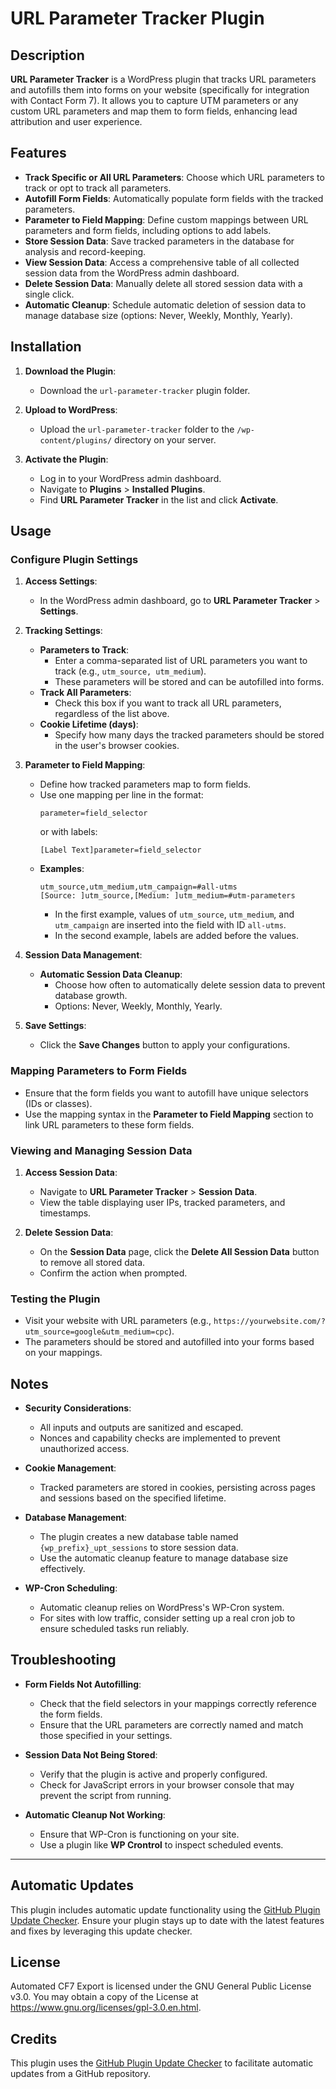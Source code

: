 # URL Parameter Tracker Plugin

## Description

**URL Parameter Tracker** is a WordPress plugin that tracks URL parameters and autofills them into forms on your website (specifically for integration with Contact Form 7). It allows you to capture UTM parameters or any custom URL parameters and map them to form fields, enhancing lead attribution and user experience.

## Features

- **Track Specific or All URL Parameters**: Choose which URL parameters to track or opt to track all parameters.
- **Autofill Form Fields**: Automatically populate form fields with the tracked parameters.
- **Parameter to Field Mapping**: Define custom mappings between URL parameters and form fields, including options to add labels.
- **Store Session Data**: Save tracked parameters in the database for analysis and record-keeping.
- **View Session Data**: Access a comprehensive table of all collected session data from the WordPress admin dashboard.
- **Delete Session Data**: Manually delete all stored session data with a single click.
- **Automatic Cleanup**: Schedule automatic deletion of session data to manage database size (options: Never, Weekly, Monthly, Yearly).

## Installation

1. **Download the Plugin**:
   - Download the `url-parameter-tracker` plugin folder.

2. **Upload to WordPress**:
   - Upload the `url-parameter-tracker` folder to the `/wp-content/plugins/` directory on your server.

3. **Activate the Plugin**:
   - Log in to your WordPress admin dashboard.
   - Navigate to **Plugins** > **Installed Plugins**.
   - Find **URL Parameter Tracker** in the list and click **Activate**.

## Usage

### Configure Plugin Settings

1. **Access Settings**:
   - In the WordPress admin dashboard, go to **URL Parameter Tracker** > **Settings**.

2. **Tracking Settings**:
   - **Parameters to Track**:
     - Enter a comma-separated list of URL parameters you want to track (e.g., `utm_source, utm_medium`).
     - These parameters will be stored and can be autofilled into forms.
   - **Track All Parameters**:
     - Check this box if you want to track all URL parameters, regardless of the list above.
   - **Cookie Lifetime (days)**:
     - Specify how many days the tracked parameters should be stored in the user's browser cookies.

3. **Parameter to Field Mapping**:
   - Define how tracked parameters map to form fields.
   - Use one mapping per line in the format:
     ```
     parameter=field_selector
     ```
     or with labels:
     ```
     [Label Text]parameter=field_selector
     ```
   - **Examples**:
     ```
     utm_source,utm_medium,utm_campaign=#all-utms
     [Source: ]utm_source,[Medium: ]utm_medium=#utm-parameters
     ```
     - In the first example, values of `utm_source`, `utm_medium`, and `utm_campaign` are inserted into the field with ID `all-utms`.
     - In the second example, labels are added before the values.

4. **Session Data Management**:
   - **Automatic Session Data Cleanup**:
     - Choose how often to automatically delete session data to prevent database growth.
     - Options: Never, Weekly, Monthly, Yearly.

5. **Save Settings**:
   - Click the **Save Changes** button to apply your configurations.

### Mapping Parameters to Form Fields

- Ensure that the form fields you want to autofill have unique selectors (IDs or classes).
- Use the mapping syntax in the **Parameter to Field Mapping** section to link URL parameters to these form fields.

### Viewing and Managing Session Data

1. **Access Session Data**:
   - Navigate to **URL Parameter Tracker** > **Session Data**.
   - View the table displaying user IPs, tracked parameters, and timestamps.

2. **Delete Session Data**:
   - On the **Session Data** page, click the **Delete All Session Data** button to remove all stored data.
   - Confirm the action when prompted.

### Testing the Plugin

- Visit your website with URL parameters (e.g., `https://yourwebsite.com/?utm_source=google&utm_medium=cpc`).
- The parameters should be stored and autofilled into your forms based on your mappings.

## Notes

- **Security Considerations**:
  - All inputs and outputs are sanitized and escaped.
  - Nonces and capability checks are implemented to prevent unauthorized access.

- **Cookie Management**:
  - Tracked parameters are stored in cookies, persisting across pages and sessions based on the specified lifetime.

- **Database Management**:
  - The plugin creates a new database table named `{wp_prefix}_upt_sessions` to store session data.
  - Use the automatic cleanup feature to manage database size effectively.

- **WP-Cron Scheduling**:
  - Automatic cleanup relies on WordPress's WP-Cron system.
  - For sites with low traffic, consider setting up a real cron job to ensure scheduled tasks run reliably.

## Troubleshooting

- **Form Fields Not Autofilling**:
  - Check that the field selectors in your mappings correctly reference the form fields.
  - Ensure that the URL parameters are correctly named and match those specified in your settings.

- **Session Data Not Being Stored**:
  - Verify that the plugin is active and properly configured.
  - Check for JavaScript errors in your browser console that may prevent the script from running.

- **Automatic Cleanup Not Working**:
  - Ensure that WP-Cron is functioning on your site.
  - Use a plugin like **WP Crontrol** to inspect scheduled events.


---

## Automatic Updates

This plugin includes automatic update functionality using the [GitHub Plugin Update Checker](https://github.com/YahnisElsts/plugin-update-checker). Ensure your plugin stays up to date with the latest features and fixes by leveraging this update checker.

## License

Automated CF7 Export is licensed under the GNU General Public License v3.0. You may obtain a copy of the License at https://www.gnu.org/licenses/gpl-3.0.en.html.

## Credits

This plugin uses the [GitHub Plugin Update Checker](https://github.com/YahnisElsts/plugin-update-checker) to facilitate automatic updates from a GitHub repository.

